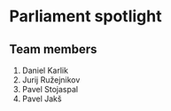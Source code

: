 # Parliament spotlight

## Team members

1. Daniel Karlik
2. Jurij Ružejnikov
3. Pavel Stojaspal
4. Pavel Jakš
